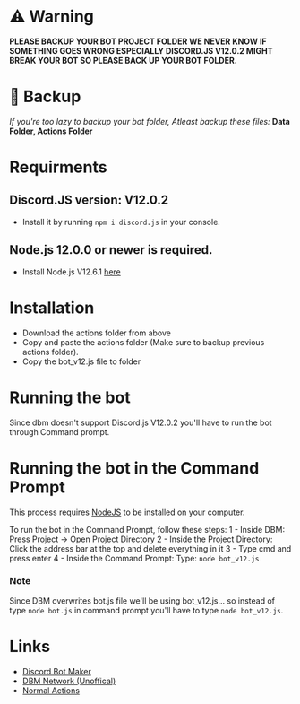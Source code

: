 # ⚠ Warning 
**PLEASE BACKUP YOUR BOT PROJECT FOLDER WE NEVER KNOW IF SOMETHING GOES WRONG ESPECIALLY DISCORD.JS V12.0.2 MIGHT BREAK YOUR BOT SO PLEASE BACK UP YOUR BOT FOLDER.**

# 🤚 Backup 
*If you're too lazy to backup your bot folder, Atleast backup these files:*
**Data Folder,
 Actions Folder**

# Requirments

## Discord.JS version: V12.0.2
* Install it by running `npm i discord.js` in your console.
## Node.js 12.0.0 or newer is required.
* Install Node.js V12.6.1 [here](https://nodejs.org/dist/v12.16.1/node-v12.16.1-x64.msi)

# Installation
* Download the actions folder from above
* Copy and paste the actions folder (Make sure to backup previous actions folder).
* Copy the bot_v12.js file to folder

# Running the bot
Since dbm doesn't support Discord.js V12.0.2 you'll have to run the bot through Command prompt.

# Running the bot in the Command Prompt
This process requires [NodeJS](https://nodejs.org/dist/v12.16.1/node-v12.16.1-x64.msi) to be installed on your computer.

To run the bot in the Command Prompt, follow these steps:
1 - Inside DBM: Press Project -> Open Project Directory
2 - Inside the Project Directory: Click the address bar at the top and delete everything in it
3 - Type cmd and press enter
4 - Inside the Command Prompt: Type: `node bot_v12.js`

### Note
Since DBM overwrites bot.js file  we'll be using bot_v12.js... so instead of type `node bot.js` in command prompt you'll have to type `node bot_v12.js`. 

# Links
* [Discord Bot Maker](https://discord.gg/DMDvzS)
* [DBM Network (Unoffical)](https://discord.gg/3QxkZPK)
* [Normal Actions](https://github.com/dbm-network/mods)
